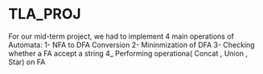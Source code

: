 # TLA_PROJ
For our mid-term project, we had to implement 4 main operations of Automata:
1- NFA to DFA Conversion
2- Mininmization of DFA
3- Checking whether a FA accept a string
4_ Performing operationa( Concat , Union , Star) on FA
